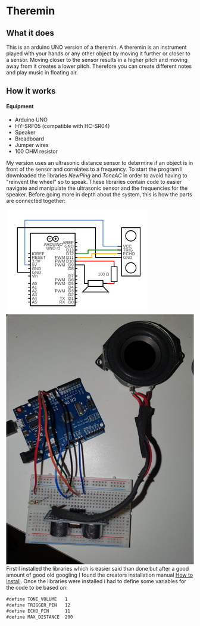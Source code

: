 # Theremin

## What it does
This is an arduino UNO version of a theremin.
A theremin is an instrument played with your hands or any other object by moving it further or closer to a sensor.
Moving closer to the sensor results in a higher pitch and moving away from it creates a lower pitch.
Therefore you can create different notes and play music in floating air.

## How it works
#### Equipment
* Arduino UNO
* HY-SRF05 (compatible with HC-SR04)
* Speaker
* Breadboard
* Jumper wires
* 100 OHM resistor

My version uses an ultrasonic distance sensor to determine if an object is in front of the sensor and correlates to a frequency. To start the program I downloaded the libraries *NewPing* and *ToneAC* in order to avoid having to "reinvent the wheel" so to speak. These libraries contain code to easier navigate and manipulate the ultrasonic sensor and the frequencies for the speaker. Before going more in depth about the system, this is how the parts are connected together:

![Circuit diagram](circuit.png)
![My build](theremin.jpg)
First I installed the libraries which is easier said than done but after a good amount of good old googling I found the creators installation manual [How to install](https://platformio.org/lib/search?query=owner:teckel12). Once the libraries were installed i had to define some variables for the code to be based on:
```#define TONE_PIN      9
#define TONE_VOLUME   1
#define TRIGGER_PIN   12   
#define ECHO_PIN      11   
#define MAX_DISTANCE  200 
```